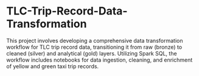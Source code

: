 # TLC-Trip-Record-Data-Transformation
This project involves developing a comprehensive data transformation workflow for TLC trip record data, transitioning it from raw (bronze) to cleaned (silver) and analytical (gold) layers. Utilizing Spark SQL, the workflow includes notebooks for data ingestion, cleaning, and enrichment of yellow and green taxi trip records.
